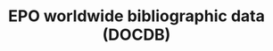 ---
layout: default
cost: € 2.700,00 (main dataset), € 9.100,00 (backfile)
description: 'DOCDB is the EPO''s master documentation database with worldwide coverage.
  It contains bibliographic data, abstracts, citations and the DOCDB simple patent
  family, but no full text or images. '
location: https://www.epo.org/searching-for-patents/data/bulk-data-sets/docdb.html#tab-1
maintained_by: EPO
shortname: docdb
terms_of_use: available through paid subscription, https://www.epo.org/service-support/ordering/raw-data-terms-and-conditions.html
title: EPO worldwide bibliographic data (DOCDB)
uuid: 7da1dc8e-9e6c-4a53-9571-1b2f527a5dcd
---